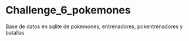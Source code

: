 # Challenge_6_pokemones
Base de datos en sqlite de pokemones, entrenadores, pokentrenadores y batallas
